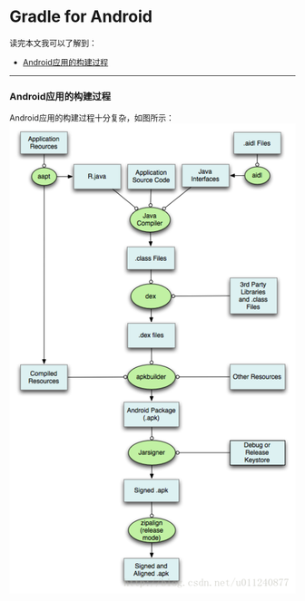# Gradle for Android
  读完本文我可以了解到：
* [Android应用的构建过程](#Android应用的构建过程)

****
### Android应用的构建过程
Android应用的构建过程十分复杂，如图所示：<br/>
![image](https://github.com/MrRobotter/GradleForAndroid/raw/develop/images/Android应用构建过程示意图.png "Android应用构建过程示意图")

